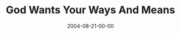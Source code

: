 ---
layout: message
category: message
series: "Life, The Universe and Everything"
title: "God Wants Your Ways And Means"
date: 2004-08-21-00-00
message_id: 157
audio: "http://s3.amazonaws.com/crossroads-media/messages/audio/LTUAE_02_08-21-04_Ways_and_Means.mp3"
audio-duration: "38:03"
tag: 
 - money
 - generosity
 - giving
 - trust
 - tithing
 - finances
 - tithe
 - surrender
 - tome
explicit: false
---